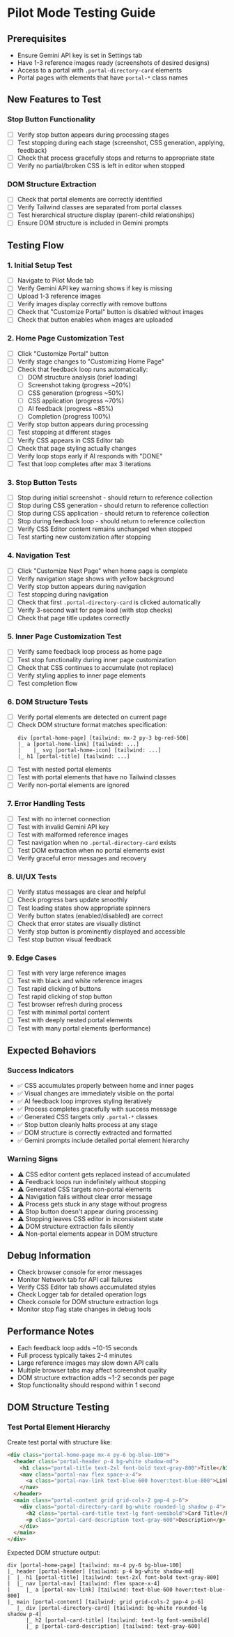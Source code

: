 # Pilot Mode Testing Guide

## Prerequisites

- Ensure Gemini API key is set in Settings tab
- Have 1-3 reference images ready (screenshots of desired designs)
- Access to a portal with `.portal-directory-card` elements
- Portal pages with elements that have `portal-*` class names

## New Features to Test

### Stop Button Functionality

- [ ] Verify stop button appears during processing stages
- [ ] Test stopping during each stage (screenshot, CSS generation, applying, feedback)
- [ ] Check that process gracefully stops and returns to appropriate state
- [ ] Verify no partial/broken CSS is left in editor when stopped

### DOM Structure Extraction

- [ ] Check that portal elements are correctly identified
- [ ] Verify Tailwind classes are separated from portal classes
- [ ] Test hierarchical structure display (parent-child relationships)
- [ ] Ensure DOM structure is included in Gemini prompts

## Testing Flow

### 1. Initial Setup Test

- [ ] Navigate to Pilot Mode tab
- [ ] Verify Gemini API key warning shows if key is missing
- [ ] Upload 1-3 reference images
- [ ] Verify images display correctly with remove buttons
- [ ] Check that "Customize Portal" button is disabled without images
- [ ] Check that button enables when images are uploaded

### 2. Home Page Customization Test

- [ ] Click "Customize Portal" button
- [ ] Verify stage changes to "Customizing Home Page"
- [ ] Check that feedback loop runs automatically:
  - [ ] DOM structure analysis (brief loading)
  - [ ] Screenshot taking (progress ~20%)
  - [ ] CSS generation (progress ~50%)
  - [ ] CSS application (progress ~70%)
  - [ ] AI feedback (progress ~85%)
  - [ ] Completion (progress 100%)
- [ ] Verify stop button appears during processing
- [ ] Test stopping at different stages
- [ ] Verify CSS appears in CSS Editor tab
- [ ] Check that page styling actually changes
- [ ] Verify loop stops early if AI responds with "DONE"
- [ ] Test that loop completes after max 3 iterations

### 3. Stop Button Tests

- [ ] Stop during initial screenshot - should return to reference collection
- [ ] Stop during CSS generation - should return to reference collection
- [ ] Stop during CSS application - should return to reference collection
- [ ] Stop during feedback loop - should return to reference collection
- [ ] Verify CSS Editor content remains unchanged when stopped
- [ ] Test starting new customization after stopping

### 4. Navigation Test

- [ ] Click "Customize Next Page" when home page is complete
- [ ] Verify navigation stage shows with yellow background
- [ ] Verify stop button appears during navigation
- [ ] Test stopping during navigation
- [ ] Check that first `.portal-directory-card` is clicked automatically
- [ ] Verify 3-second wait for page load (with stop checks)
- [ ] Check that page title updates correctly

### 5. Inner Page Customization Test

- [ ] Verify same feedback loop process as home page
- [ ] Test stop functionality during inner page customization
- [ ] Check that CSS continues to accumulate (not replace)
- [ ] Verify styling applies to inner page elements
- [ ] Test completion flow

### 6. DOM Structure Tests

- [ ] Verify portal elements are detected on current page
- [ ] Check DOM structure format matches specification:
  ```
  div [portal-home-page] [tailwind: mx-2 py-3 bg-red-500]
  |_ a [portal-home-link] [tailwind: ...]
  |    |_ svg [portal-home-icon] [tailwind: ...]
  |_ h1 [portal-title] [tailwind: ...]
  ```
- [ ] Test with nested portal elements
- [ ] Test with portal elements that have no Tailwind classes
- [ ] Verify non-portal elements are ignored

### 7. Error Handling Tests

- [ ] Test with no internet connection
- [ ] Test with invalid Gemini API key
- [ ] Test with malformed reference images
- [ ] Test navigation when no `.portal-directory-card` exists
- [ ] Test DOM extraction when no portal elements exist
- [ ] Verify graceful error messages and recovery

### 8. UI/UX Tests

- [ ] Verify status messages are clear and helpful
- [ ] Check progress bars update smoothly
- [ ] Test loading states show appropriate spinners
- [ ] Verify button states (enabled/disabled) are correct
- [ ] Check that error states are visually distinct
- [ ] Verify stop button is prominently displayed and accessible
- [ ] Test stop button visual feedback

### 9. Edge Cases

- [ ] Test with very large reference images
- [ ] Test with black and white reference images
- [ ] Test rapid clicking of buttons
- [ ] Test rapid clicking of stop button
- [ ] Test browser refresh during process
- [ ] Test with minimal portal content
- [ ] Test with deeply nested portal elements
- [ ] Test with many portal elements (performance)

## Expected Behaviors

### Success Indicators

- ✅ CSS accumulates properly between home and inner pages
- ✅ Visual changes are immediately visible on the portal
- ✅ AI feedback loop improves styling iteratively
- ✅ Process completes gracefully with success message
- ✅ Generated CSS targets only `.portal-*` classes
- ✅ Stop button cleanly halts process at any stage
- ✅ DOM structure is correctly extracted and formatted
- ✅ Gemini prompts include detailed portal element hierarchy

### Warning Signs

- ⚠️ CSS editor content gets replaced instead of accumulated
- ⚠️ Feedback loops run indefinitely without stopping
- ⚠️ Generated CSS targets non-portal elements
- ⚠️ Navigation fails without clear error message
- ⚠️ Process gets stuck in any stage without progress
- ⚠️ Stop button doesn't appear during processing
- ⚠️ Stopping leaves CSS editor in inconsistent state
- ⚠️ DOM structure extraction fails silently
- ⚠️ Non-portal elements appear in DOM structure

## Debug Information

- Check browser console for error messages
- Monitor Network tab for API call failures
- Verify CSS Editor tab shows accumulated styles
- Check Logger tab for detailed operation logs
- Check console for DOM structure extraction logs
- Monitor stop flag state changes in debug tools

## Performance Notes

- Each feedback loop adds ~10-15 seconds
- Full process typically takes 2-4 minutes
- Large reference images may slow down API calls
- Multiple browser tabs may affect screenshot quality
- DOM structure extraction adds ~1-2 seconds per page
- Stop functionality should respond within 1 second

## DOM Structure Testing

### Test Portal Element Hierarchy

Create test portal with structure like:

```html
<div class="portal-home-page mx-4 py-6 bg-blue-100">
  <header class="portal-header p-4 bg-white shadow-md">
    <h1 class="portal-title text-2xl font-bold text-gray-800">Title</h1>
    <nav class="portal-nav flex space-x-4">
      <a class="portal-nav-link text-blue-600 hover:text-blue-800">Link</a>
    </nav>
  </header>
  <main class="portal-content grid grid-cols-2 gap-4 p-6">
    <div class="portal-directory-card bg-white rounded-lg shadow p-4">
      <h2 class="portal-card-title text-lg font-semibold">Card Title</h2>
      <p class="portal-card-description text-gray-600">Description</p>
    </div>
  </main>
</div>
```

Expected DOM structure output:

```
div [portal-home-page] [tailwind: mx-4 py-6 bg-blue-100]
|_ header [portal-header] [tailwind: p-4 bg-white shadow-md]
|  |_ h1 [portal-title] [tailwind: text-2xl font-bold text-gray-800]
|  |_ nav [portal-nav] [tailwind: flex space-x-4]
|     |_ a [portal-nav-link] [tailwind: text-blue-600 hover:text-blue-800]
|_ main [portal-content] [tailwind: grid grid-cols-2 gap-4 p-6]
   |_ div [portal-directory-card] [tailwind: bg-white rounded-lg shadow p-4]
      |_ h2 [portal-card-title] [tailwind: text-lg font-semibold]
      |_ p [portal-card-description] [tailwind: text-gray-600]
```
